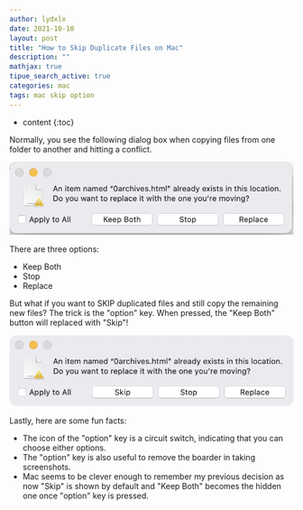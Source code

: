 ```yaml
---
author: lydxlx
date: 2021-10-10
layout: post
title: "How to Skip Duplicate Files on Mac"
description: ""
mathjax: true
tipue_search_active: true
categories: mac
tags: mac skip option
---
```


* content
{:toc}

Normally, you see the following dialog box when copying files from one folder to another and hitting a conflict.

![](/images/2021-10-10_01.png)

There are three options:
- Keep Both
- Stop
- Replace

But what if you want to SKIP duplicated files and still copy the remaining new files?
The trick is the "option" key. When pressed, the "Keep Both" button will replaced with "Skip"!

![](/images/2021-10-10_02.png)


Lastly, here are some fun facts:
- The icon of the "option" key is a circuit switch, indicating that you can choose either options.
- The "option" key is also useful to remove the boarder in taking screenshots.
- Mac seems to be clever enough to remember my previous decision as now "Skip" is shown by default and "Keep Both" becomes the hidden one once "option" key is pressed.

